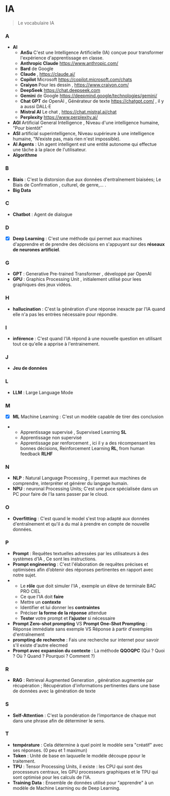 # IA

> Le vocabulaire IA

### A
- **AI**
  * **AnSu** C'est une Intelligence Artificielle (IA) conçue pour transformer l'expérience d'apprentissage en classe.
  * **Anthropic Claude** https://www.anthropic.com/
  * **Bard** de Google
  * **Claude**  , https://claude.ai/
  * **Copilot** Microsoft https://copilot.microsoft.com/chats
  * **Craiyon** Pour les dessin , https://www.craiyon.com/
  * **DeepSeek** https://chat.deepseek.com
  * **Gemini** de Google https://deepmind.google/technologies/gemini/
  * **Chat GPT** de OpenAI , Générateur de texte https://chatgpt.com/ , il y a aussi DALL·E
  *  **Mistral AI** Le chat , https://chat.mistral.ai/chat
  *  **Perplexity** https://www.perplexity.ai/
- **AGI** Artificial General Intelligence , Niveau d'une intelligence humaine, "Pour bientôt"
-  **ASI** artificial superintelligence, Niveau supérieure à une intelligence humaine, "N’existe pas, mais rien n'est impossible).
-  **AI Agents**      :  Un agent intelligent est une entité autonome qui effectue une tâche à la place de l'utilisateur.
-  **Algorithme**

### B
- **Biais**                 : C'est la distorsion due aux données d'entraînement biaisées; Le Biais de Confirmation  , culturel, de genre,... . 
- **Big Data**

### C
- **Chatbot**              :  Agent de dialogue

### D 
- [x] **Deep Learning**    : C'est une méthode qui permet aux machines d'apprendre et de prendre des décisions en s'appuyant sur des **réseaux de neurones artificiel**.

### G
- **GPT**                  :  Generative Pre-trained Transformer , développé par OpenAI
- **GPU**                  :  Graphics Processing Unit , initialement utilisé pour lees graphiques des jeux vidéos.   

### H
- **hallucination**        :  C'est la génération d'une réponse inexacte par l'IA quand elle n'a pas les entrèes nécessaire pour répondre.

### I
- **inférence**            : C'est quand l'IA répond à une nouvelle question en utilisant tout ce qu'elle a apprise à l'entrainement. 

### J
- **Jeu de données**

### L
- **LLM**                  :  Large Language Mode

### M
- [x] **ML**    Machine Learning  :  C'est un modèle capable de tirer des conclusion
- *    Apprentissage supervisé ,  Supervised Learning **SL**
  *    Apprentissage non supervisé
  *    Apprentissage par renforcement , ici il y a des récompensant les bonnes décisions, Reinforcement Learning  **RL**, from human feedback **RLHF**

### N
- **NLP**                   : Natural Language Processing , Il permet aux machines de comprendre, interpréter et générer du langage humain.
- **NPU**                   : neuronal Processing Units; C'est une puce spécialisée dans un PC pour faire de l'Ia sans passer par le cloud.    

### O
- **Overfitting**          : C'est quand le model s'est trop adapté aux données d'entraînement et qu'il a du mal à prendre en compte de nouvelle données.

### P
- **Prompt**               : Requêtes textuelles adressées par les utilisateurs à des systèmes d’IA , Ce sont les instructions.
- **Prompt engineering**   : C'est l'élaboration de requêtes précises et optimisées afin d’obtenir des réponses pertinentes en rapport avec notre sujet.
- *  Le **rôle** que doit simuler l'IA , exemple un élève de terminale BAC PRO CIEL
  *  Ce que l'IA doit **faire**
  *  Mettre un **contexte**
  *  Identifier et lui donner les **contraintes**
  *  Préciser **la forme de la réponse** attendue
  *  **Tester** votre prompt et **l’ajuster** si nécessaire
- **Prompt Zero-shot prompting** VS **Prompt One-Shot Prompting**   : Réponse immédiate sans exemple VS Réponse à partir d'exemples  d'entraînement
- **prompting de recherche**   : Fais une recherche sur internet pour savoir s'il existe d'autre elecmed
- **Prompt avec expansion du contexte**    :  La méthode **QQOQPC** (Qui ? Quoi ? Où ? Quand ? Pourquoi ? Comment ?) 

### R
- **RAG**                  :  Retrieval Augmented Generation ,  génération augmentée par récupération ; Récupération d'informations pertinentes dans une base de données avec la génération de texte

### S
- **Self-Attention**       :  C'est la pondération de l’importance de chaque mot dans une phrase afin de déterminer le sens.

### T
- **température**          :  Cela détermine à quel point le modèle sera "créatif" avec ses réponses. (0 peu et 1 maximun)
- **Token**                :  Unité de base en laquuelle le modéle découpe ppour le traitement.
- **TPU**                  :  Tensor Processing Units, il existe :  les CPU qui sont des processeurs centraux, les GPU processeurs graphiques et le TPU qui sont optimisé pour les calculs de l'IA. 
- **Training Data**        :  Ensemble de données utilisé pour "apprendre" à un modèle de Machine Learning ou de Deep Learning.
 
